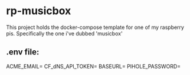 # rp-musicbox

This project holds the docker-compose template for one of my raspberry pis. Specifically the one i've dubbed 'musicbox'

## .env file:

ACME_EMAIL=
CF_dNS_API_TOKEN=
BASEURL=
PIHOLE_PASSWORD=